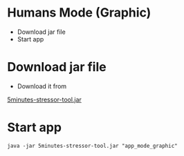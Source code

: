 # Humans  Mode (Graphic)

- Download jar file
- Start app

# Download jar file

- Download it from

 [5minutes-stressor-tool.jar](https://github.com/utec/5minutes-stressor-tool/releases/download/v1.0.1/5minutes-stressor-tool.jar)


# Start app

```
java -jar 5minutes-stressor-tool.jar "app_mode_graphic"
```

